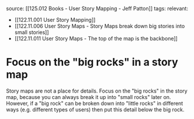 source: [[125.012 Books - User Story Mapping - Jeff Patton]]
tags:
relevant:
- [[122.11.001 User Story Mapping]]
- [[122.11.006 User Story Maps - Story Maps break down big stories into small stories]]
- [[122.11.011 User Story Maps - The top of the map is the backbone]]

# Focus on the "big rocks" in a story map

Story maps are not a place for details. Focus on the "big rocks" in the story map, because you can always break it up into "small rocks" later on. However, if a "big rock" can be broken down into "little rocks" in different ways (e.g. different types of users) then put this detail below the big rock.